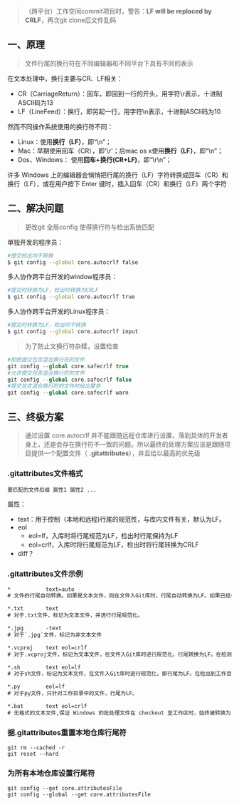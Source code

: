 > （跨平台）工作空间commit项目时，警告：**LF will be replaced by CRLF**，再次git clone后文件乱码





## 一、原理

> 文件行尾的换行符在不同编辑器和不同平台下具有不同的表示

在文本处理中，换行主要与CR、LF相关：

- CR（CarriageReturn）：回车，即回到一行的开头，用字符\r表示，十进制ASCII码为13
- LF（LineFeed）：换行，即另起一行，用字符\n表示，十进制ASCII码为10



然而不同操作系统使用的换行符不同：

- Linux：使用**换行（LF）**，即“\n”；
- Mac：早期使用回车（CR），即'\r'；后mac os x使用**换行（LF）**，即“\n”；
- Dos、Windows： 使用**回车+换行(CR+LF)**，即“\r\n”；

许多 Windows 上的编辑器会悄悄把行尾的换行（LF）字符转换成回车（CR）和换行（LF），或在用户按下 Enter 键时，插入回车（CR）和换行（LF）两个字符





## 二、解决问题

> 更改git 全局config 使得换行符与检出系统匹配

单独开发的程序员：

```bash
#提交检出均不转换
$ git config --global core.autocrlf false
```

多人协作跨平台开发的window程序员：

```bash
#提交时转换为LF，检出时转换为CRLF
$ git config --global core.autocrlf true
```

多人协作跨平台开发的Linux程序员：

```bash
#提交时转换为LF，检出时不转换
$ git config --global core.autocrlf input
```



> 为了防止文换行符杂糅，设置检查

```php
#拒绝提交包含混合换行符的文件
git config --global core.safecrlf true   
#允许提交包含混合换行符的文件
git config --global core.safecrlf false
#提交包含混合换行符的文件时给出警告
git config --global core.safecrlf warn
```





## 三、终极方案

> 通过设置 core.autocrlf 并不能跟随远程仓库进行设置，落到具体的开发者身上，还是会存在换行符不一致的问题。所以最终的处理方案应该是跟随项目提供一个配置文件（ **.gitattributes**），并且给以最高的优先级

### .gitattributes文件格式

```
要匹配的文件后缀 属性1 属性2 ...
```

属性：

- text：用于控制（本地和远程)行尾的规范性，与库内文件有关，默认为LF。
- eol
  - eol=lf，入库时将行尾规范为LF，检出时行尾保持为LF
  - eol=crlf，入库时将行尾规范为LF，检出时将行尾转换为CRLF
- diff？



###  .gitattributes文件示例

```txt
*           text=auto  
# 文件的行尾自动转换。如果是文本文件，则在文件入Git库时，行尾自动转换为LF。如果已经在入Git库中的文件的行尾是GRLF，则文件在入Git库时，不再转换为LF。

*.txt       text  
# 对于.txt文件，标记为文本文件，并进行行尾规范化。

*.jpg       -text  
# 对于`.jpg`文件，标记为非文本文件

*.vcproj    text eol=crlf 
# 对于.vcproj文件，标记为文本文件，在文件入Git库时进行规范化，行尾转换为LF。在检测到出工作目录时，行尾自动转换为GRLF。

*.sh        text eol=lf  
# 对于sh文件，标记为文本文件，在文件入Git库时进行规范化，即行尾为LF。在检出到工作目录时，行尾也不会转换为CRLF（即保持LF）。

*.py        eol=lf  
# 对于py文件，只针对工作目录中的文件，行尾为LF。

*.bat       text eol=crlf 
# 无格式的文本文件,保证 Windows 的批处理文件在 checkout 至工作区时，始终被转换为 CRLF 风格的换行符；
```



### 据.gitattributes重置本地仓库行尾符

```
git rm --cached -r
git reset --hard
```



### 为所有本地仓库设置行尾符

```
git config --get core.attributesFile
git config --global --get core.attributesFile
```

